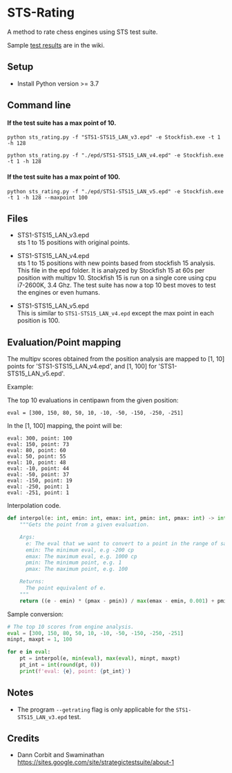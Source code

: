 # STS-Rating
A method to rate chess engines using STS test suite.

Sample [test results](https://github.com/fsmosca/STS-Rating/wiki) are in the wiki.

## Setup

* Install Python version >= 3.7

## Command line

#### If the test suite has a max point of 10.

```
python sts_rating.py -f "STS1-STS15_LAN_v3.epd" -e Stockfish.exe -t 1 -h 128

python sts_rating.py -f "./epd/STS1-STS15_LAN_v4.epd" -e Stockfish.exe -t 1 -h 128
```

#### If the test suite has a max point of 100.

```
python sts_rating.py -f "./epd/STS1-STS15_LAN_v5.epd" -e Stockfish.exe -t 1 -h 128 --maxpoint 100
```

## Files
* STS1-STS15_LAN_v3.epd  
sts 1 to 15 positions with original points.

* STS1-STS15_LAN_v4.epd  
sts 1 to 15 positions with new points based from stockfish 15 analysis. This file in the epd folder. It is analyzed by Stockfish 15 at 60s per position with multipv 10. Stockfish 15 is run on a single core using cpu i7-2600K, 3.4 Ghz. The test suite has now a top 10 best moves to test the engines or even humans.

* STS1-STS15_LAN_v5.epd  
This is similar to `STS1-STS15_LAN_v4.epd` except the max point in each position is 100.

## Evaluation/Point mapping

The multipv scores obtained from the position analysis are mapped to [1, 10] points for 'STS1-STS15_LAN_v4.epd', and [1, 100] for 'STS1-STS15_LAN_v5.epd'.

Example:  

The top 10 evaluations in centipawn from the given position:  

```
eval = [300, 150, 80, 50, 10, -10, -50, -150, -250, -251]
```

In the [1, 100] mapping, the point will be:  

```
eval: 300, point: 100
eval: 150, point: 73
eval: 80, point: 60
eval: 50, point: 55
eval: 10, point: 48
eval: -10, point: 44
eval: -50, point: 37
eval: -150, point: 19
eval: -250, point: 1
eval: -251, point: 1
```

Interpolation code.

```python
def interpol(e: int, emin: int, emax: int, pmin: int, pmax: int) -> int:
    """Gets the point from a given evaluation.

    Args:
      e: The eval that we want to convert to a point in the range of say [1, 100]
      emin: The minimum eval, e.g -200 cp
      emax: The maximum eval, e.g. 1000 cp
      pmin: The minimum point, e.g. 1
      pmax: The maximum point, e.g. 100

    Returns:
      The point equivalent of e.
    """
    return ((e - emin) * (pmax - pmin)) / max(emax - emin, 0.001) + pmin
```

Sample conversion:  

```python
# The top 10 scores from engine analysis.
eval = [300, 150, 80, 50, 10, -10, -50, -150, -250, -251]
minpt, maxpt = 1, 100

for e in eval:
    pt = interpol(e, min(eval), max(eval), minpt, maxpt)
    pt_int = int(round(pt, 0))
    print(f'eval: {e}, point: {pt_int}')
```

## Notes
* The program `--getrating` flag is only applicable for the `STS1-STS15_LAN_v3.epd` test.

## Credits
* Dann Corbit and Swaminathan  
https://sites.google.com/site/strategictestsuite/about-1
